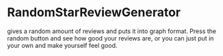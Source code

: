 # RandomStarReviewGenerator
gives a random amount of reviews and puts it into graph format. Press the random button and see how good your reviews are, or you can just put in your own and make yourself feel good.
